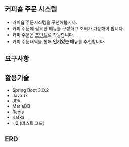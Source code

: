 ## 커피숍 주문 시스템
- 커피숍 주문시스템을 구현해봅시다.
- 커피 주문에 필요한 메뉴를 구성하고 조회가 가능해야 합니다.
- 커피 주문은 <u>포인트</u>로 가능합니다.
- 커피 주문내역을 통해 <b>인기있는 메뉴</b>를 추천합니다.

## 요구사항

## 활용기술
- Spring Boot 3.0.2
- Java 17
- JPA
- MariaDB
- Redis
- Kafka
- H2 (테스트 코드)




 
## ERD
